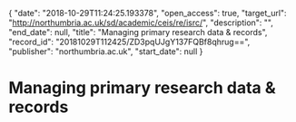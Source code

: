 {
  "date": "2018-10-29T11:24:25.193378", 
  "open_access": true, 
  "target_url": "http://northumbria.ac.uk/sd/academic/ceis/re/isrc/", 
  "description": "", 
  "end_date": null, 
  "title": "Managing primary research data & records", 
  "record_id": "20181029T112425/ZD3pqUJgY137FQBf8qhrug==", 
  "publisher": "northumbria.ac.uk", 
  "start_date": null
}

# Managing primary research data & records


